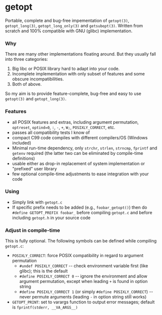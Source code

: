 # getopt

Portable, complete and bug-free impementation of `getopt(3)`, `getopt_long(3)`,
`getopt_long_only(3)` and `getsubopt(3)`. Written from scratch and 100% compatible with
GNU (glibc) implementation.

### Why

There are many other implementations floating around. But they usually fall into three
categories:

1. Big libc or POSIX library hard to adapt into your code.
2. Incomplete implementation with only subset of features and some obscure
   incompatibilities.
3. Both of above.

So my aim is to provide feature-complete, bug-free and easy to use `getopt(3)` and
`getopt_long(3)`.

### Features

- all POSIX features and extras, including argument permutation, `optreset`, `optind=0`,
  `:`, `-`, `+`, `W;`, `POSIXLY_CORRECT`, etc.
- passes all compatibility tests I know of
- compact C99 code compiles with different compilers/OS (Windows included)
- Minimal run-time dependency, only `strchr`, `strlen`, `strncmp`, `fprintf` and `getenv`
  required (the latter two can be eliminated by compile-time definitions)
- usable either as drop-in replacement of system implementation or "prefixed" user
  library
- few optional compile-time adjustments to ease integration with your code

### Using

- Simply link with `getopt.c`
- If specific prefix needs to be added (e.g., `foobar_getopt()`) then do `#define
  GETOPT_PREFIX foobar_` before compiling `getopt.c` and before including `getopt.h` in
  your source code

### Adjust in compile-time

This is fully optional. The following symbols can be defined while compiling `getopt.c`:

- `POSIXLY_CORRECT`: force POSIX compatibility in regard to argument permutation
    - `#undef POSIXLY_CORRECT`  -- check environment variable first (like glibc); this is
      the default
    - `#define POSIXLY_CORRECT 0` -- ignore the environment and allow argument
      permutation, except when leading `+` is found in option string
    - `#define POSIXLY_CORRECT 1` (or simply `#define POSIXLY_CORRECT`) -- never permute
      arguments (leading `-` in option string still works)
- `GETOPT_PRINT`: set to varargs function to output error messages; default is
  `fprintf(stderr, __VA_ARGS__)`
